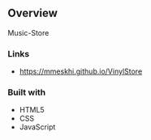 ## Overview
Music-Store

### Links

- https://mmeskhi.github.io/VinylStore

### Built with

- HTML5
- CSS
- JavaScript
